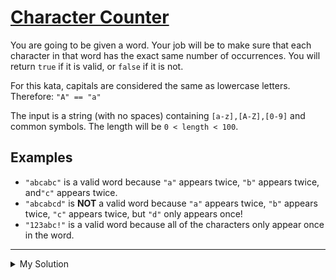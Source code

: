 # [Character Counter](https://www.codewars.com/kata/56786a687e9a88d1cf00005d)

You are going to be given a word. Your job will be to make sure that each character in that word has the exact same
number of occurrences. You will return `true` if it is valid, or `false` if it is not.

For this kata, capitals are considered the same as lowercase letters. Therefore: `"A" == "a"`

The input is a string (with no spaces) containing `[a-z],[A-Z],[0-9]` and common symbols. The length will be
`0 < length < 100`.

## Examples

- `"abcabc"` is a valid word because `"a"` appears twice, `"b"` appears twice, and`"c"` appears twice.
- `"abcabcd"` is **NOT** a valid word because `"a"` appears twice, `"b"` appears twice, `"c"` appears twice, but `"d"`
  only appears once!
- `"123abc!"` is a valid word because all of the characters only appear once in the word.

---

<details><summary>My Solution</summary>

```js
function validateWord(s) {
  let charMap = {}
  s.toLowerCase()
    .split('')
    .forEach(x => {
      charMap[x] ? (charMap[x] = charMap[x] + 1) : (charMap[x] = 1)
    })

  let wordKeys = Object.keys(charMap)
  return wordKeys.every(key => charMap[key] === charMap[wordKeys[0]])
}
```

</details>
